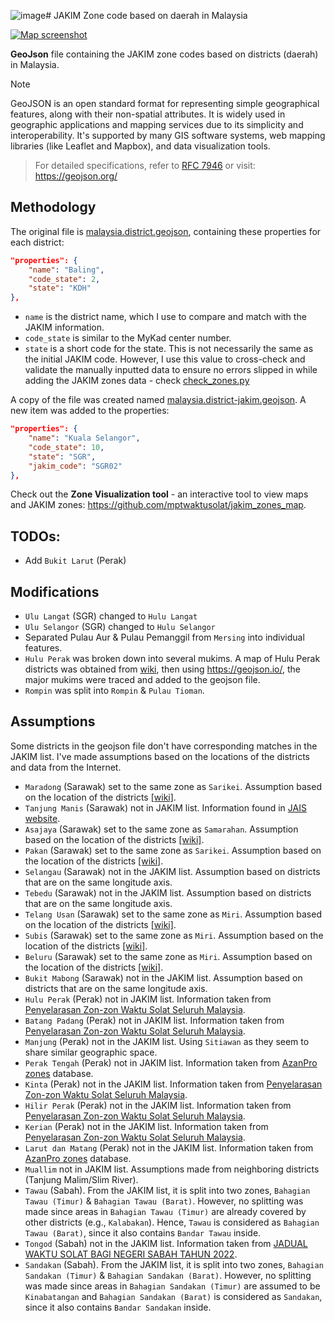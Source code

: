 ![image](https://github.com/user-attachments/assets/b04a111e-c593-4132-bbb6-45e47450f759)# JAKIM Zone code based on daerah in Malaysia

[![Map screenshot](https://github.com/user-attachments/assets/2a721d52-d8e0-4951-87a3-22c0f143d8b1)](https://peta.waktusolat.app/)

**GeoJson** file containing the JAKIM zone codes based on districts (daerah) in Malaysia.

> [!NOTE]
> GeoJSON is an open standard format for representing simple geographical features, along with their non-spatial attributes. It is widely used in geographic applications and mapping services due to its simplicity and interoperability. It's supported by many GIS software systems, web mapping libraries (like Leaflet and Mapbox), and data visualization tools.

> For detailed specifications, refer to [RFC 7946](https://tools.ietf.org/html/rfc7946) or visit: https://geojson.org/

## Methodology

The original file is [malaysia.district.geojson](./malaysia.district.geojson), containing these properties for each district:

```json
"properties": {
    "name": "Baling",
    "code_state": 2,
    "state": "KDH"
},
```

- `name` is the district name, which I use to compare and match with the JAKIM information.
- `code_state` is similar to the MyKad center number.
- `state` is a short code for the state. This is not necessarily the same as the initial JAKIM code. However, I use this value to cross-check and validate the manually inputted data to ensure no errors slipped in while adding the JAKIM zones data - check [check_zones.py](./check_zones.py)

A copy of the file was created named [malaysia.district-jakim.geojson](./malaysia.district-jakim.geojson). A new item was added to the properties:

```json
"properties": {
    "name": "Kuala Selangor",
    "code_state": 10,
    "state": "SGR",
    "jakim_code": "SGR02"
},
```

Check out the **Zone Visualization tool** - an interactive tool to view maps and JAKIM zones: https://github.com/mptwaktusolat/jakim_zones_map.

## TODOs:

- Add `Bukit Larut` (Perak)

## Modifications

- `Ulu Langat` (SGR) changed to `Hulu Langat`
- `Ulu Selangor` (SGR) changed to `Hulu Selangor`
- Separated Pulau Aur & Pulau Pemanggil from `Mersing` into individual features.
- `Hulu Perak` was broken down into several mukims. A map of Hulu Perak districts was obtained from [wiki](https://ms.wikipedia.org/wiki/Hulu_Perak#/media/Fail:Map_of_Hulu_Perak_District,_Perak.svg), then using https://geojson.io/, the major mukims were traced and added to the geojson file.
- `Rompin` was split into `Rompin` & `Pulau Tioman`.

## Assumptions

Some districts in the geojson file don't have corresponding matches in the JAKIM list. I've made assumptions based on the locations of the districts and data from the Internet.

- `Maradong` (Sarawak) set to the same zone as `Sarikei`. Assumption based on the location of the districts [[wiki]](https://en.wikipedia.org/wiki/Meradong_District).
- `Tanjung Manis` (Sarawak) not in JAKIM list. Information found in [JAIS website](https://jais.sarawak.gov.my/web/subpage/webpage_view/150).
- `Asajaya` (Sarawak) set to the same zone as `Samarahan`. Assumption based on the location of the districts [[wiki]](https://en.wikipedia.org/wiki/Asajaya_District).
- `Pakan` (Sarawak) set to the same zone as `Sarikei`. Assumption based on the location of the districts [[wiki]](https://en.wikipedia.org/wiki/Pakan,_Sarawak).
- `Selangau` (Sarawak) not in the JAKIM list. Assumption based on districts that are on the same longitude axis.
- `Tebedu` (Sarawak) not in the JAKIM list. Assumption based on districts that are on the same longitude axis.
- `Telang Usan` (Sarawak) set to the same zone as `Miri`. Assumption based on the location of the districts [[wiki]](https://ms.wikipedia.org/wiki/Daerah_Telang_Usan).
- `Subis` (Sarawak) set to the same zone as `Miri`. Assumption based on the location of the districts [[wiki]](https://en.wikipedia.org/wiki/Subis_District).
- `Beluru` (Sarawak) set to the same zone as `Miri`. Assumption based on the location of the districts [[wiki]](https://en.wikipedia.org/wiki/Beluru_District).
- `Bukit Mabong` (Sarawak) not in the JAKIM list. Assumption based on districts that are on the same longitude axis.
- `Hulu Perak` (Perak) not in JAKIM list. Information taken from [Penyelarasan Zon-zon Waktu Solat Seluruh Malaysia](https://www.e-solat.gov.my/portalassets/files/Penyelarasan-Zon-Waktu-Solat.pdf).
- `Batang Padang` (Perak) not in JAKIM list. Information taken from [Penyelarasan Zon-zon Waktu Solat Seluruh Malaysia](https://www.e-solat.gov.my/portalassets/files/Penyelarasan-Zon-Waktu-Solat.pdf).
- `Manjung` (Perak) not in the JAKIM list. Using `Sitiawan` as they seem to share similar geographic space.
- `Perak Tengah` (Perak) not in JAKIM list. Information taken from [AzanPro zones](https://raw.githubusercontent.com/mptwaktusolat/mpt-server/main/json/zoneStatesData/azanProZones.json) database.
- `Kinta` (Perak) not in the JAKIM list. Information taken from [Penyelarasan Zon-zon Waktu Solat Seluruh Malaysia](https://www.e-solat.gov.my/portalassets/files/Penyelarasan-Zon-Waktu-Solat.pdf).
- `Hilir Perak` (Perak) not in the JAKIM list. Information taken from [Penyelarasan Zon-zon Waktu Solat Seluruh Malaysia](https://www.e-solat.gov.my/portalassets/files/Penyelarasan-Zon-Waktu-Solat.pdf).
- `Kerian` (Perak) not in the JAKIM list. Information taken from [Penyelarasan Zon-zon Waktu Solat Seluruh Malaysia](https://www.e-solat.gov.my/portalassets/files/Penyelarasan-Zon-Waktu-Solat.pdf).
- `Larut dan Matang` (Perak) not in the JAKIM list. Information taken from [AzanPro zones](https://raw.githubusercontent.com/mptwaktusolat/mpt-server/main/json/zoneStatesData/azanProZones.json) database.
- `Muallim` not in JAKIM list. Assumptions made from neighboring districts (Tanjung Malim/Slim River).
- `Tawau` (Sabah). From the JAKIM list, it is split into two zones, `Bahagian Tawau (Timur)` & `Bahagian Tawau (Barat)`. However, no splitting was made since areas in `Bahagian Tawau (Timur)` are already covered by other districts (e.g., `Kalabakan`). Hence, `Tawau` is considered as `Bahagian Tawau (Barat)`, since it also contains `Bandar Tawau` inside.
- `Tongod` (Sabah) not in the JAKIM list. Information taken from [JADUAL WAKTU SOLAT BAGI NEGERI SABAH TAHUN 2022](https://mufti.sabah.gov.my/images/laman-utama/zon-waktu-solat/Zon_Waktu_solat_2022/ZON_2.pdf).
- `Sandakan` (Sabah). From the JAKIM list, it is split into two zones, `Bahagian Sandakan (Timur)` & `Bahagian Sandakan (Barat)`. However, no splitting was made since areas in `Bahagian Sandakan (Timur)` are assumed to be `Kinabatangan` and `Bahagian Sandakan (Barat)` is considered as `Sandakan`, since it also contains `Bandar Sandakan` inside.
